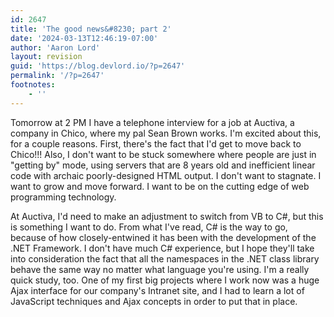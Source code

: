```yaml
---
id: 2647
title: 'The good news&#8230; part 2'
date: '2024-03-13T12:46:19-07:00'
author: 'Aaron Lord'
layout: revision
guid: 'https://blog.devlord.io/?p=2647'
permalink: '/?p=2647'
footnotes:
    - ''
---
```


Tomorrow at 2 PM I have a telephone interview for a job at Auctiva, a company in Chico, where my pal Sean Brown works. I'm excited about this, for a couple reasons. First, there's the fact that I'd get to move back to Chico!!! Also, I don't want to be stuck somewhere where people are just in "getting by" mode, using servers that are 8 years old and inefficient linear code with archaic poorly-designed HTML output. I don't want to stagnate. I want to grow and move forward. I want to be on the cutting edge of web programming technology.

At Auctiva, I'd need to make an adjustment to switch from VB to C#, but this is something I want to do. From what I've read, C# is the way to go, because of how closely-entwined it has been with the development of the .NET Framework. I don't have much C# experience, but I hope they'll take into consideration the fact that all the namespaces in the .NET class library behave the same way no matter what language you're using. I'm a really quick study, too. One of my first big projects where I work now was a huge Ajax interface for our company's Intranet site, and I had to learn a lot of JavaScript techniques and Ajax concepts in order to put that in place.
<div class="blogger-post-footer"></div>